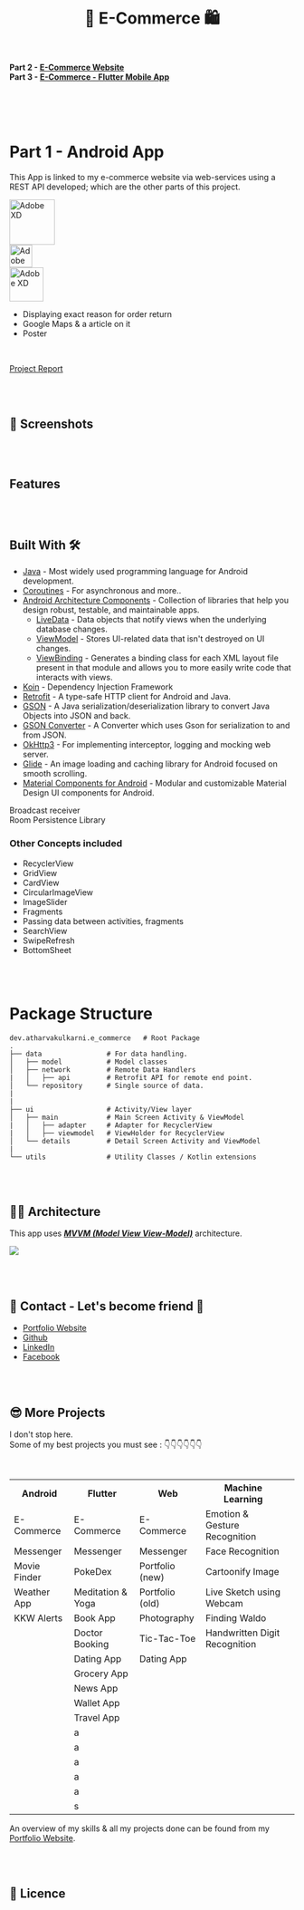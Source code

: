 # <div align="center">🛒 E-Commerce 🛍</div>
&nbsp; 
&nbsp;
&nbsp;
&nbsp; 
&nbsp; 
&nbsp;
 

<B>Part 2 - [E-Commerce Website]()    <BR>
   Part 3 - [E-Commerce - Flutter Mobile App]()     <BR><BR><BR>
      <BR><BR>
</B>
  
  
# Part 1 - Android App

This App is linked to my e-commerce website via web-services using a REST API developed; which are the other parts of this project. <BR>   

<div class="row">
  <div class="column">
    <img src="https://4.bp.blogspot.com/-NnAkV5vpYuw/XNMYF4RtLvI/AAAAAAAAI70/kdgLm3cnTO4FB4rUC0v9smscN3zHJPlLgCLcBGAs/s1600/Jetpack_logo%2B%25282%2529.png" alt="Adobe XD" width="80px">
  </div>
   
  <div class="column">
    <img src="https://upload.wikimedia.org/wikipedia/en/thumb/3/30/Java_programming_language_logo.svg/1200px-Java_programming_language_logo.svg.png" alt="Adobe XD" width="40px">
  </div>
  
  <div class="column">
    <img src="https://cdn.worldvectorlogo.com/logos/adobe-xd.svg" alt="Adobe XD" width="60px">
  </div>
</div>



  - Displaying exact reason for order return
  - Google Maps & a article on it
- Poster

<BR> 
  
[Project Report]()

 
<BR><BR>

## 📸 Screenshots

  
<BR><BR>
   
## Features

<BR><BR>
  
  
## Built With 🛠
- [Java](https://www.java.com/en/) - Most widely used programming language for Android development.
- [Coroutines](https://kotlinlang.org/docs/reference/coroutines-overview.html) - For asynchronous and more..
- [Android Architecture Components](https://developer.android.com/topic/libraries/architecture) - Collection of libraries that help you design robust, testable, and maintainable apps.
  - [LiveData](https://developer.android.com/topic/libraries/architecture/livedata) - Data objects that notify views when the underlying database changes.
  - [ViewModel](https://developer.android.com/topic/libraries/architecture/viewmodel) - Stores UI-related data that isn't destroyed on UI changes. 
  - [ViewBinding](https://developer.android.com/topic/libraries/view-binding) - Generates a binding class for each XML layout file present in that module and allows you to more easily write code that interacts with views.
- [Koin](https://insert-koin.io) - Dependency Injection Framework
- [Retrofit](https://square.github.io/retrofit/) - A type-safe HTTP client for Android and Java.
- [GSON](https://github.com/google/gson) - A Java serialization/deserialization library to convert Java Objects into JSON and back.
- [GSON Converter](https://github.com/square/retrofit/tree/master/retrofit-converters/gson) - A Converter which uses Gson for serialization to and from JSON.
- [OkHttp3](https://github.com/square/okhttp) -  For implementing interceptor, logging and mocking web server.
- [Glide](https://github.com/bumptech/glide) - An image loading and caching library for Android focused on smooth scrolling.
- [Material Components for Android](https://github.com/material-components/material-components-android) - Modular and customizable Material Design UI components for Android.

Broadcast receiver  <BR>
Room Persistence Library   <BR>



### Other Concepts included
- RecyclerView
- GridView
- CardView
- CircularImageView
- ImageSlider
- Fragments
- Passing data between activities, fragments
- SearchView
- SwipeRefresh
- BottomSheet

<BR><BR>
  
  
# Package Structure
    
    dev.atharvakulkarni.e_commerce   # Root Package
    .
    ├── data                # For data handling.
    │   ├── model           # Model classes
    │   ├── network         # Remote Data Handlers     
    |   │   ├── api         # Retrofit API for remote end point.
    │   └── repository      # Single source of data.
    |
    |
    ├── ui                  # Activity/View layer
    │   ├── main            # Main Screen Activity & ViewModel
    |   │   ├── adapter     # Adapter for RecyclerView
    |   │   ├── viewmodel   # ViewHolder for RecyclerView   
    │   └── details         # Detail Screen Activity and ViewModel
    |
    └── utils               # Utility Classes / Kotlin extensions
    
    
<BR><BR>
  
    
## 👨‍🔧 Architecture
This app uses [***MVVM (Model View View-Model)***](https://developer.android.com/jetpack/docs/guide#recommended-app-arch) architecture.

![](https://developer.android.com/topic/libraries/architecture/images/final-architecture.png)

<BR><BR>

## 📱 Contact - Let's become friend  🤝
- [Portfolio Website](https://kulkarniatharva.github.io/)
- [Github](https://github.com/KulkarniAtharva)
- [LinkedIn](https://www.linkedin.com/in/atharva-kulkarni-146279187/)
- [Facebook](https://www.facebook.com/atharva.kulkarni.96343/)


<BR><BR>

 ## 😎 More Projects   
 
 I don't stop here.  <BR>
 Some of my best projects you must see :  👇👇👇👇👇👇
 
 <!--
 
 - [E Commerce - Website & Android App]()  - Android   &nbsp;&nbsp;&nbsp;&nbsp;&nbsp; (currently viewing)
 - [Messenger - Mobile App & Web App]()  - Flutter                                                             
 - [Movie Finder](https://github.com/KulkarniAtharva/Movie_Finder-Android)      - Android
 - [Weather App]()    - Android
 - [PokeDex]()  - Flutter
 - [Meditation & Yoga]()  - Flutter
 - [Book App]()   - Flutter
 - [Doctor Booking]()   - Flutter
 - [Media Player Controller]()  -  Python-OpenCV 
 - [Cartoonify Image]()  - Python-OpenCV
 
 
 -->
 
 <BR>
   
   
   
 
<table style="width:100%">
  <tr>
    <th>Android</th>
    <th>Flutter</th> 
    <th>Web</th>
    <th>Machine Learning</th> 
  </tr>
  <tr>
    <td>E-Commerce</td>
    <td>E-Commerce</td>
    <td>E-Commerce</td>
    <td>Emotion & Gesture Recognition</td>
    <td></td>
  </tr> 
  <tr>
    <td>Messenger</td>
    <td>Messenger</td> 
    <td>Messenger</td>
    <td>Face Recognition</td>
  </tr>    
  <tr>
    <td>Movie Finder</td>
    <td>PokeDex</td>
    <td>Portfolio (new)</td>
    <td>Cartoonify Image</td>
  </tr>
  <tr>
    <td>Weather App</td>
    <td>Meditation & Yoga</td>
    <td>Portfolio (old)</td>
    <td>Live Sketch using Webcam</td>
  </tr>  
  <tr>
    <td>KKW Alerts</td>
    <td>Book App</td>
    <td>Photography</td>
    <td>Finding Waldo</td>
  </tr>  
  <tr>
    <td></td>
    <td>Doctor Booking</td>
    <td>Tic-Tac-Toe</td>
    <td>Handwritten Digit Recognition</td>
  </tr>
  <tr>
    <td></td>
    <td>Dating App</td>
    <td>Dating App</td>
    <td></td>
  </tr>
  <tr>
    <td></td>
    <td>Grocery App</td>
    <td></td>
    <td></td>
  </tr>   
  <tr>
    <td></td>
    <td>News App</td>
    <td></td>
    <td></td>
  </tr>   
  <tr>
    <td></td>
    <td>Wallet App</td>
    <td></td>
    <td></td>
  </tr>   
  <tr>
    <td></td>
    <td>Travel App</td>
    <td></td>
    <td></td>
  </tr>   
  <tr>
    <td></td>
    <td>a</td>
    <td></td>
    <td></td>
  </tr> 
  <tr>
    <td></td>
    <td>a</td>
    <td></td>
    <td></td>
  </tr> 
  <tr>
    <td></td>
    <td>a</td>
    <td></td>
    <td></td>
  </tr> 
  <tr>
    <td></td>
    <td>a</td>
    <td></td>
    <td></td>
  </tr> 
  <tr>
    <td></td>
    <td>a</td>
    <td></td>
    <td></td>
  </tr> 
  <tr>
    <td></td>
    <td>s</td>
    <td></td>
    <td></td>
  </tr> 
    
   
</table>
     
     
 
 An overview of my skills & all my projects done can be found from my [Portfolio Website](https://kulkarniatharva.github.io/).
 
 <BR><BR>
 
 ## 📜 Licence
